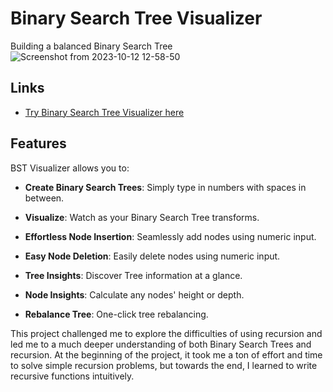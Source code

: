 # Binary Search Tree Visualizer
Building a balanced Binary Search Tree
![Screenshot from 2023-10-12 12-58-50](https://github.com/paulvu2023/Binary-Search-Tree/assets/118864214/25200a36-44b5-4909-97fb-b7a076c84354)
## Links
- [Try Binary Search Tree Visualizer here](https://github.com/paulvu2023/Binary-Search-Tree-Visualizer)
  
## Features

BST Visualizer allows you to:

- **Create Binary Search Trees**: Simply type in numbers with spaces in between.
  
- **Visualize**: Watch as your Binary Search Tree transforms.
  
- **Effortless Node Insertion**: Seamlessly add nodes using numeric input.
  
- **Easy Node Deletion**: Easily delete nodes using numeric input.
  
- **Tree Insights**: Discover Tree information at a glance.
  
- **Node Insights**: Calculate any nodes' height or depth.
  
- **Rebalance Tree**: One-click tree rebalancing.

This project challenged me to explore the difficulties of using recursion and led me to a much deeper understanding of both Binary Search Trees and recursion. At the beginning of the project, it took me a ton of effort and time to solve simple recursion problems, but towards the end, I learned to write recursive functions intuitively.
